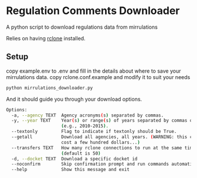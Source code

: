 # Regulation Comments Downloader

A python script to download regulations data from mirrulations

Relies on having [rclone](https://rclone.org/) installed.

## Setup
copy example.env to .env and fill in the details about where to save your mirrulations data.
copy rclone.conf.example and modify it to suit your needs



```bash
python mirrulations_downloader.py
```

And it should guide you through your download options.

```bash
Options:
  -a, --agency TEXT  Agency acronyms(s) separated by commas.
  -y, --year TEXT    Year(s) or range(s) of years separated by commas or dash
                     (e.g., 2010-2015).
  --textonly         Flag to indicate if textonly should be True.
  --getall           Download all agencies, all years. (WARNING: this could
                     cost a few hundred dollars...)
  --transfers TEXT   How many rclone connections to run at the same time
                     (default is 50)
  -d, --docket TEXT  Download a specific docket id
  --noconfirm        Skip confirmation prompt and run commands automatically
  --help             Show this message and exit
```
